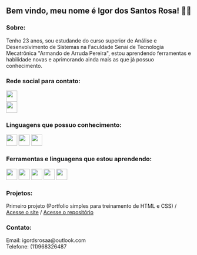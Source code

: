 ## Bem vindo, meu nome é Igor dos Santos Rosa! 🤙🏾
### Sobre:
Tenho 23 anos, sou estudande do curso superior de Análise e Desenvolvimento de Sistemas na Faculdade Senai de Tecnologia Mecatrônica "Armando de Arruda Pereira", estou aprendendo ferramentas e habilidade novas e aprimorando ainda mais as que já possuo conhecimento.

### Rede social para contato:
<div>
  <a href="https://www.linkedin.com/in/igordsrosa/" target="_blank">
    <img height="30px" src="https://img.shields.io/badge/LinkedIn-0077B5?style=for-the-badge&logo=linkedin&logoColor=white"/>
  </a>
  <br>
  <a href="mailto:igordsrosaa@outlook.com" target="_blank">
    <img height="30px" src="https://img.shields.io/badge/Microsoft_Outlook-0078D4?style=for-the-badge&logo=microsoft-outlook&logoColor=white"/>
  </a>
</div>

### Linguagens que possuo conhecimento:
<div style="display: inline_block">
  <img height="30px" src="https://img.shields.io/badge/HTML5-E34F26?style=for-the-badge&logo=html5&logoColor=white"/>
  <img height="30px" src="https://img.shields.io/badge/CSS3-1572B6?style=for-the-badge&logo=css3&logoColor=white"/>
  <img height="30px" src="https://img.shields.io/badge/JavaScript-F7DF1E?style=for-the-badge&logo=javascript&logoColor=black"/>
</div>

### Ferramentas e linguagens que estou aprendendo:
<div>
  <img height="30px" src="https://img.shields.io/badge/Bootstrap-563D7C?style=for-the-badge&logo=bootstrap&logoColor=white"/>
  <img height="30px" src="https://img.shields.io/badge/Sass-CC6699?style=for-the-badge&logo=sass&logoColor=white"/>
  <img height="30px" src="https://img.shields.io/badge/Tailwind_CSS-38B2AC?style=for-the-badge&logo=tailwind-css&logoColor=white"/>
  <img height="30px" src="https://img.shields.io/badge/React-20232A?style=for-the-badge&logo=react&logoColor=61DAFB"/>
  <img height="30px" src="https://img.shields.io/badge/TypeScript-007ACC?style=for-the-badge&logo=typescript&logoColor=white"/>
</div>

### Projetos:
<div>
  Primeiro projeto (Portfolio simples para treinamento de HTML e CSS) / 
  <a href="https://igordossrosa.github.io/aprendizado-portfolio/" target="_blank">Acesse o site</a> /
  <a href="https://github.com/igordossrosa/aprendizado-portfolio" target="_blank">Acesse o repositório</a>
</div>

### Contato:
<div>
Email: igordsrosaa@outlook.com<br>
Telefone: (11)968326487
</div>

          
